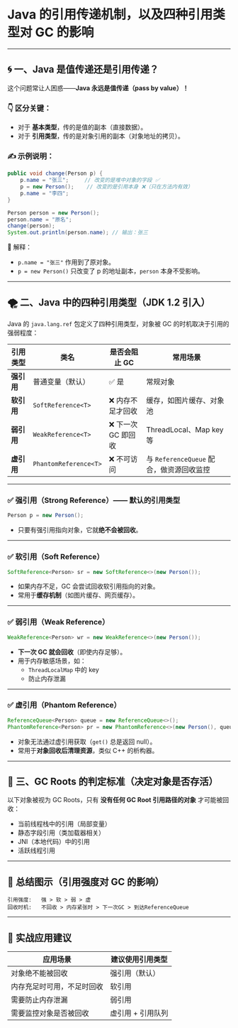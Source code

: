 # Java 的引用传递机制，以及四种引用类型对 GC 的影响

------

## 🌀 一、Java 是值传递还是引用传递？

这个问题常让人困惑——**Java 永远是值传递（pass by value）！**

### 👇 区分关键：

- 对于 **基本类型**，传的是值的副本（直接数据）。
- 对于 **引用类型**，传的是对象引用的副本（对象地址的拷贝）。

### ✍️ 示例说明：

```java
public void change(Person p) {
    p.name = "张三";     // 改变的是堆中对象的字段 ✅
    p = new Person();    // 改变的是引用本身 ❌（只在方法内有效）
    p.name = "李四";
}

Person person = new Person();
person.name = "原名";
change(person);
System.out.println(person.name); // 输出：张三
```

🔎 解释：

- `p.name = "张三"` 作用到了原对象。
- `p = new Person()` 只改变了 p 的地址副本，`person` 本身不受影响。

------

## 🌪️ 二、Java 中的四种引用类型（JDK 1.2 引入）

Java 的 `java.lang.ref` 包定义了四种引用类型，对象被 GC 的时机取决于引用的强弱程度：

| 引用类型   | 类名                  | 是否会阻止 GC      | 常用场景                                 |
| ---------- | --------------------- | ------------------ | ---------------------------------------- |
| **强引用** | 普通变量（默认）      | ✅ 是               | 常规对象                                 |
| **软引用** | `SoftReference<T>`    | ❌ 内存不足才回收   | 缓存，如图片缓存、对象池                 |
| **弱引用** | `WeakReference<T>`    | ❌ 下一次 GC 即回收 | ThreadLocal、Map key 等                  |
| **虚引用** | `PhantomReference<T>` | ❌ 不可访问         | 与 `ReferenceQueue` 配合，做资源回收监控 |

------

### ✅ 强引用（Strong Reference）—— 默认的引用类型

```java
Person p = new Person();
```

- 只要有强引用指向对象，它就**绝不会被回收**。

------

### ✅ 软引用（Soft Reference）

```java
SoftReference<Person> sr = new SoftReference<>(new Person());
```

- 如果内存不足，GC 会尝试回收软引用指向的对象。
- 常用于**缓存机制**（如图片缓存、网页缓存）。

------

### ✅ 弱引用（Weak Reference）

```java
WeakReference<Person> wr = new WeakReference<>(new Person());
```

- **下一次 GC 就会回收**（即使内存足够）。
- 用于内存敏感场景，如：
  - `ThreadLocalMap` 中的 key
  - 防止内存泄漏

------

### ✅ 虚引用（Phantom Reference）

```java
ReferenceQueue<Person> queue = new ReferenceQueue<>();
PhantomReference<Person> pr = new PhantomReference<>(new Person(), queue);
```

- 对象无法通过虚引用获取（`get()` 总是返回 null）。
- 常用于**对象回收后清理资源**，类似 C++ 的析构器。

------

## 🚀 三、GC Roots 的判定标准（决定对象是否存活）

以下对象被视为 GC Roots，只有 **没有任何 GC Root 引用路径的对象** 才可能被回收：

- 当前线程栈中的引用（局部变量）
- 静态字段引用（类加载器相关）
- JNI（本地代码）中的引用
- 活跃线程引用

------

## 🧠 总结图示（引用强度对 GC 的影响）

```
引用强度:   强 > 软 > 弱 > 虚
回收时机:   不回收 > 内存紧张时 > 下一次GC > 到达ReferenceQueue
```

------

## 📌 实战应用建议

| 应用场景                   | 建议使用引用类型  |
| -------------------------- | ----------------- |
| 对象绝不能被回收           | 强引用（默认）    |
| 内存充足时可用，不足时回收 | 软引用            |
| 需要防止内存泄漏           | 弱引用            |
| 需要监控对象是否被回收     | 虚引用 + 引用队列 |

